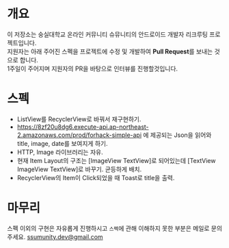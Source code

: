 # 개요
이 저장소는 숭실대학교 온라인 커뮤니티 슈뮤니티의 안드로이드 개발자 리크루팅 프로젝트입니다.  
지원자는 아래 주어진 스펙을 프로젝트에 수정 및 개발하여 **Pull Request**를 보내는 것으로 합니다.  
1주일이 주어지며 지원자의 PR을 바탕으로 인터뷰를 진행할것입니다.

# 스펙
- ListView를 RecyclerView로 바꿔서 재구현하기.
- https://8zf20u8dg6.execute-api.ap-northeast-2.amazonaws.com/prod/forhack-simple-api 에 제공되는 Json을 읽어와 title, image, date를 보여지게 하기.
- HTTP, Image 라이브러리는 자유.
- 현재 Item Layout의 구조는 [ImageView  TextView]로 되어있는데 [TextView ImageView TextView]로 바꾸기. 균등하게 배치.
- RecyclerView의 Item이 Click되었을 때 Toast로 title을 출력.
  
# 마무리
스펙 이외의 구현은 자유롭게 진행하시고 `스펙`에 관해 이해하지 못한 부분은 메일로 문의주세요.
ssumunity.dev@gmail.com
